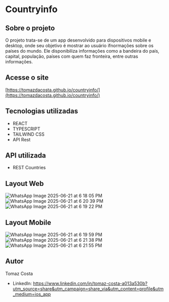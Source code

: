 # Countryinfo

## Sobre o projeto

O projeto trata-se de um app desenvolvido para dispositivos mobile e desktop, onde seu objetivo é mostrar ao usuário ifnormações sobre os países do mundo. Ele disponibiliza informações como a bandeira do país, capital, população, países com quem faz fronteira, entre outras informações.

## Acesse o site

[https://tomazdacosta.github.io/countryinfo/](https://tomazdacosta.github.io/countryinfo/)

## Tecnologias utilizadas

- REACT
- TYPESCRIPT
- TAILWIND CSS
- API Rest

## API utilizada

- REST Countries

## Layout Web

![WhatsApp Image 2025-06-21 at 6 18 05 PM](https://github.com/user-attachments/assets/3ca8afd2-fa6e-4041-8d2e-2352f47cb12a)
![WhatsApp Image 2025-06-21 at 6 20 39 PM](https://github.com/user-attachments/assets/fdc7e407-43ec-40a3-9e16-1063e207f82d)
![WhatsApp Image 2025-06-21 at 6 19 22 PM](https://github.com/user-attachments/assets/110d4d07-f868-48c5-965e-da50ddcb52c4)

## Layout Mobile

![WhatsApp Image 2025-06-21 at 6 19 59 PM](https://github.com/user-attachments/assets/f13bf4d3-e607-427c-8c56-1a279f021be2)![WhatsApp Image 2025-06-21 at 6 21 38 PM](https://github.com/user-attachments/assets/c922f8a0-b620-4f55-bb66-d6a05f919faf)![WhatsApp Image 2025-06-21 at 6 21 55 PM](https://github.com/user-attachments/assets/e354f6f4-9684-4edd-833d-89ff1d0a220a)

## Autor

Tomaz Costa

- LinkedIn: https://www.linkedin.com/in/tomaz-costa-a013a530b?utm_source=share&utm_campaign=share_via&utm_content=profile&utm_medium=ios_app
